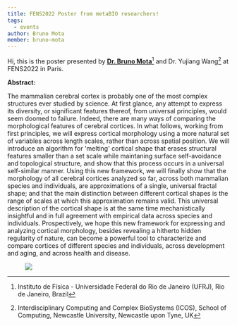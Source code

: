 ```yaml
---
title: FENS2022 Poster from metaBIO researchers!
tags:
  - events
author: Bruno Mota
member: bruno-mota
---
```


Hi, this is the poster presented by **[Dr. Bruno Mota](/_members/bruno-mota.md)**[^1] and Dr. Yujiang Wang[^2] at FENS2022 in Paris.


**Abstract:**

The mammalian cerebral cortex is probably one of the most complex structures ever studied by science. At first glance, any attempt to express its diversity, or significant features thereof, from universal principles, would seem doomed to failure. Indeed, there are many ways of comparing the morphological features of cerebral cortices. In what follows, working from first principles, we will express cortical morphology using a more natural set of variables across length scales, rather than across spatial position. We will introduce an algorithm for 'melting' cortical shape that erases structural features smaller than a set scale while maintaning surface self-avoidance and topological structure, and show that this process occurs in a universal self-similar manner. Using this new framework, we will finally show that the morphology of all cerebral cortices analyzed so far, across both mammalian species and individuals, are approximations of a single, universal fractal shape; and that the main distinction between different cortical shapes is the range of scales at which this approximation remains valid. This universal description of the cortical shape is at the same time mechanistically insightful and in full agreement with empirical data across species and individuals. Prospectively, we hope this new framework for expressing and analyzing cortical morphology, besides revealing a hitherto hidden regularity of nature, can become a powerful tool to characterize and compare cortices of different species and individuals, across development and aging, and across health and disease.

<figure class="figure">
  <a class="fix_image">
    <img
      src="/poster/FENS_2022_BM.png"
      style="{{ img }}"
      loading="lazy"
      style="width: 560px;"
    />
    </a>
</figure>

[^1]: Instituto de Física - Universidade Federal do Rio de Janeiro (UFRJ), Rio de Janeiro, Brazil
[^2]: Interdisciplinary Computing and Complex BioSystems (ICOS), School of Computing, Newcastle University, Newcastle upon Tyne, UK
